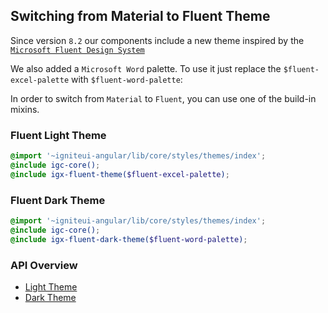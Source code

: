 ## Switching from Material to Fluent Theme
Since version `8.2` our components include a new theme inspired by the [`Microsoft Fluent Design System`](https://www.microsoft.com/design/fluent/)  
  
We also added a `Microsoft Word` palette. To use it just replace the `$fluent-excel-palette` with `$fluent-word-palette`:  

In order to switch from `Material` to `Fluent`, you can use one of the build-in mixins.

### Fluent Light Theme
```scss
@import '~igniteui-angular/lib/core/styles/themes/index';
@include igc-core();
@include igx-fluent-theme($fluent-excel-palette);
```

### Fluent Dark Theme
```scss
@import '~igniteui-angular/lib/core/styles/themes/index';
@include igc-core();
@include igx-fluent-dark-theme($fluent-word-palette);
```

### API Overview
* [Light Theme]({environment:sassApiUrl}/index.html#mixin-igx-fluent-theme)
* [Dark Theme]({environment:sassApiUrl}/index.html#mixin-igx-fluent-dark-theme)
